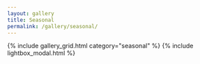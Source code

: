 ```yaml
---
layout: gallery
title: Seasonal
permalink: /gallery/seasonal/
---
```


{% include gallery_grid.html category="seasonal" %}
{% include lightbox_modal.html %}

